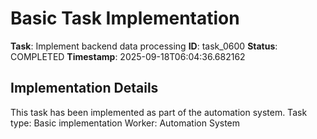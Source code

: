 # Basic Task Implementation

**Task**: Implement backend data processing
**ID**: task_0600
**Status**: COMPLETED
**Timestamp**: 2025-09-18T06:04:36.682162

## Implementation Details

This task has been implemented as part of the automation system.
Task type: Basic implementation
Worker: Automation System

